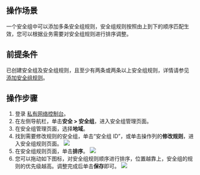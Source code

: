 ## 操作场景
一个安全组中可以添加多条安全组规则，安全组规则按照由上到下的顺序匹配生效，您可以根据业务需要对安全组规则进行排序调整。


## 前提条件
已创建安全组及安全组规则，且至少有两条或两条以上安全组规则，详情请参见 [添加安全组规则](https://cloud.tencent.com/document/product/215/39790)。

## 操作步骤
1. 登录 [私有网络控制台](https://console.cloud.tencent.com/vpc/vpc?rid=1)。
2. 在左侧导航栏，单击**安全 > 安全组**，进入安全组管理页面。
3. 在安全组管理页面，选择**地域**。
4. 找到需要修改规则的安全组，单击“安全组 ID”，或单击操作列的**修改规则**，进入安全组规则页面。
![](https://qcloudimg.tencent-cloud.cn/raw/f5a1a5378cdcf1c36b8c93ea74348040.png)
5. 在安全组规则页面，单击**排序**。
    ![](https://qcloudimg.tencent-cloud.cn/raw/5cbf5f75ae998b189bf2578790eb3edd.png)
6. 您可以拖动如下图标，对安全组规则顺序进行排序，位置越靠上，安全组的规则的优先级越高。调整完成后单击**保存**即可。
    ![](https://qcloudimg.tencent-cloud.cn/raw/6769b884cb0062e46e6dc2e6b4024d76.png)
